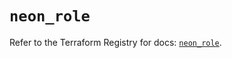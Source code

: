 # `neon_role`

Refer to the Terraform Registry for docs: [`neon_role`](https://registry.terraform.io/providers/kislerdm/neon/0.5.0/docs/resources/role).

